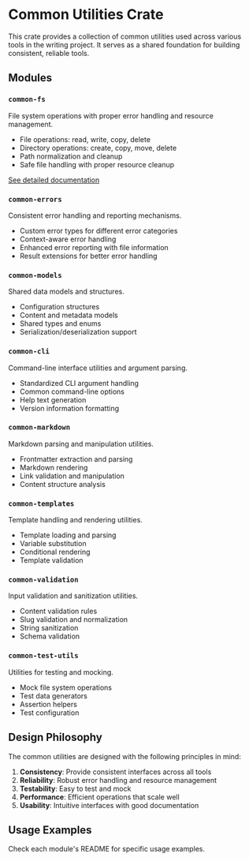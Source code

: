 # Common Utilities Crate

This crate provides a collection of common utilities used across various tools in the writing project. It serves as a shared foundation for building consistent, reliable tools.

## Modules

### `common-fs`

File system operations with proper error handling and resource management.

- File operations: read, write, copy, delete
- Directory operations: create, copy, move, delete
- Path normalization and cleanup
- Safe file handling with proper resource cleanup

[See detailed documentation](fs/README.md)

### `common-errors`

Consistent error handling and reporting mechanisms.

- Custom error types for different error categories
- Context-aware error handling
- Enhanced error reporting with file information
- Result extensions for better error handling

### `common-models`

Shared data models and structures.

- Configuration structures
- Content and metadata models
- Shared types and enums
- Serialization/deserialization support

### `common-cli`

Command-line interface utilities and argument parsing.

- Standardized CLI argument handling
- Common command-line options
- Help text generation
- Version information formatting

### `common-markdown`

Markdown parsing and manipulation utilities.

- Frontmatter extraction and parsing
- Markdown rendering
- Link validation and manipulation
- Content structure analysis

### `common-templates`

Template handling and rendering utilities.

- Template loading and parsing
- Variable substitution
- Conditional rendering
- Template validation

### `common-validation`

Input validation and sanitization utilities.

- Content validation rules
- Slug validation and normalization
- String sanitization
- Schema validation

### `common-test-utils`

Utilities for testing and mocking.

- Mock file system operations
- Test data generators
- Assertion helpers
- Test configuration

## Design Philosophy

The common utilities are designed with the following principles in mind:

1. **Consistency**: Provide consistent interfaces across all tools
2. **Reliability**: Robust error handling and resource management
3. **Testability**: Easy to test and mock
4. **Performance**: Efficient operations that scale well
5. **Usability**: Intuitive interfaces with good documentation

## Usage Examples

Check each module's README for specific usage examples. 